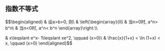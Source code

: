 ## 指数不等式
$$\begin{aligned}
& 设a>b>0, 则\\
& \left\{\begin{array}{ll}
& 当n>0时, a^n> b^n\\
& 当n<0时, a^n< b^n
\end{array}\right.\\\\

& x\leqslant e^x- 1\leqslant xe^2, \qquad (x>0)\\
& \frac{x}{1+x} < \ln (1+x) < x, \qquad (x>0)
\end{aligned}$$
